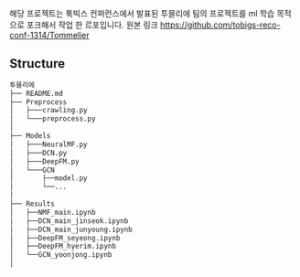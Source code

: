 해당 프로젝트는 툭빅스 컨퍼런스에서 발표된 투믈리에 팀의 프로젝트를 ml 학습 목적으로 포크해서 작업 한 르포입니다. 
원본 링크 https://github.com/tobigs-reco-conf-1314/Tommelier



## Structure

```python
투믈리에
├── README.md
├── Preprocess
│   ├───crawling.py
│   └───preprocess.py
│   
├── Models
│   ├───NeuralMF.py
│   ├───DCN.py
│   ├───DeepFM.py
│   └───GCN
│       ├──model.py
│       └──...
│   
├── Results
│   ├──NMF_main.ipynb
│   ├──DCN_main_jinseok.ipynb
│   ├──DCN_main_junyoung.ipynb
│   ├──DeepFM_seyeong.ipynb
│   ├──DeepFM_hyerim.ipynb
│   └──GCN_yoonjong.ipynb
│

```



